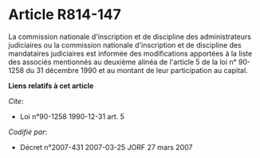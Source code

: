 # Article R814-147

La commission nationale d'inscription et de discipline des administrateurs judiciaires ou la commission nationale
d'inscription et de discipline des mandataires judiciaires est informée des modifications apportées à la liste des associés
mentionnés au deuxième alinéa de l'article 5 de la loi n° 90-1258 du 31 décembre 1990 et au montant de leur participation au
capital.

**Liens relatifs à cet article**

_Cite_:

  - Loi n°90-1258 1990-12-31 art. 5

_Codifié par_:

  - Décret n°2007-431 2007-03-25 JORF 27 mars 2007
